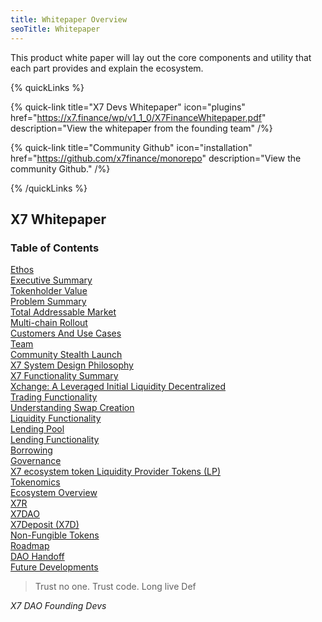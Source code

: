 ```yaml
---
title: Whitepaper Overview
seoTitle: Whitepaper
---
```


This product white paper will lay out the core components and utility that each part provides and explain the ecosystem.

{% quickLinks %}

{% quick-link title="X7 Devs Whitepaper" icon="plugins" href="https://x7.finance/wp/v1_1_0/X7FinanceWhitepaper.pdf" description="View the whitepaper from the founding team" /%}

{% quick-link title="Community Github" icon="installation" href="https://github.com/x7finance/monorepo" description="View the community Github." /%}

{% /quickLinks %}

## X7 Whitepaper

### Table of Contents

[Ethos](/docs/whitepaper/ethos)\
[Executive Summary](/docs/whitepaper/executive-summary)\
[Tokenholder Value](/docs/whitepaper/tokenholder-value)\
[Problem Summary](/docs/whitepaper/problem-summary)\
[Total Addressable Market](/docs/whitepaper/total-addressable-market)\
[Multi-chain Rollout](/docs/whitepaper/multi-chain-rollout)\
[Customers And Use Cases](/docs/whitepaper/customers-and-use-cases)\
[Team](/docs/whitepaper/team)\
[Community Stealth Launch](/docs/whitepaper/community-stealth-launch)\
[X7 System Design Philosophy](/docs/whitepaper/x7-system-design-philosophy)\
[X7 Functionality Summary](/docs/whitepaper/x7-functionality-summary)\
[Xchange: A Leveraged Initial Liquidity Decentralized](/docs/whitepaper/xchange-a-leveraged-initial-liquidity-dex)\
[Trading Functionality](/docs/whitepaper/trading-functionality)\
[Understanding Swap Creation](/docs/whitepaper/understanding-swap-creation)\
[Liquidity Functionality](/docs/whitepaper/liquidity-functionality)\
[Lending Pool](/docs/whitepaper/lending-pool)\
[Lending Functionality](/docs/whitepaper/lending-functionality)\
[Borrowing](/docs/whitepaper/borrowing)\
[Governance](/docs/whitepaper/governance)\
[X7 ecosystem token Liquidity Provider Tokens (LP)](/docs/whitepaper/x7-ecosystem-token-liquidity-provider-tokens)\
[Tokenomics](/docs/whitepaper/tokenomics)\
[Ecosystem Overview](/docs/whitepaper/ecosystem-overview)\
[X7R](/docs/whitepaper/x7r)\
[X7DAO](/docs/whitepaper/x7dao)\
[X7Deposit (X7D)](/docs/whitepaper/x7deposit)\
[Non-Fungible Tokens](/docs/whitepaper/non-fungible-tokens)\
[Roadmap](/docs/whitepaper/roadmap)\
[DAO Handoff](/docs/whitepaper/dao-handoff)\
[Future Developments](/docs/whitepaper/future-developments)

> Trust no one. Trust code. Long live Def

_X7 DAO Founding Devs_
